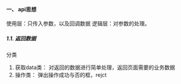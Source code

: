 

#### 一、 api思想

使用层：只传入参数，以及回调数据
逻辑层：对参数的处理。

##### 1.1. 返回数据

分类

1. 获取data类： 对返回的数据进行简单处理，返回页面需要的业务数据
2. 操作类： 弹出操作成功与否的框，rejct

